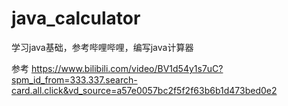 # java_calculator
学习java基础，参考哔哩哔哩，编写java计算器

参考  https://www.bilibili.com/video/BV1d54y1s7uC?spm_id_from=333.337.search-card.all.click&vd_source=a57e0057bc2f5f2f63b6b1d473bed0e2
